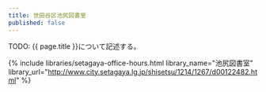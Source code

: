 ```yaml
---
title: 世田谷区池尻図書室
published: false
---
```


TODO: {{ page.title }}について記述する。

{% include libraries/setagaya-office-hours.html
    library_name="池尻図書室"
    library_url="http://www.city.setagaya.lg.jp/shisetsu/1214/1267/d00122482.html" %}
